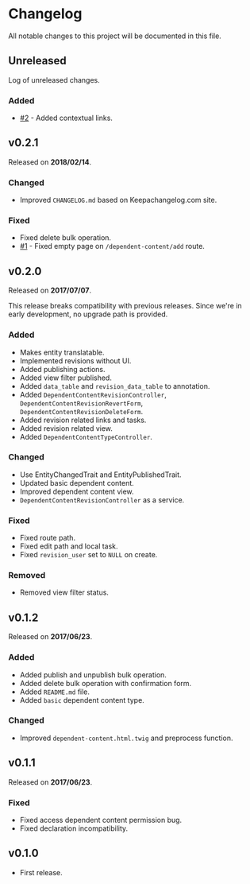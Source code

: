 # Changelog

All notable changes to this project will be documented in this file.

## Unreleased

Log of unreleased changes.

### Added

- [#2](https://github.com/OutlawPlz/dependent_content/issues/2) - Added
contextual links.

## v0.2.1

Released on **2018/02/14**.

### Changed

- Improved `CHANGELOG.md` based on Keepachangelog.com site.

### Fixed

- Fixed delete bulk operation.
- [#1](https://github.com/OutlawPlz/dependent_content/issues/1) - Fixed empty
page on `/dependent-content/add` route.

## v0.2.0

Released on **2017/07/07**.

This release breaks compatibility with previous releases. Since
we're in early development, no upgrade path is provided.

### Added

- Makes entity translatable.
- Implemented revisions without UI.
- Added publishing actions.
- Added view filter published.
- Added `data_table` and `revision_data_table` to annotation.
- Added `DependentContentRevisionController`,
`DependentContentRevisionRevertForm`, `DependentContentRevisionDeleteForm`.
- Added revision related links and tasks.
- Added revision related view.
- Added `DependentContentTypeController`.

### Changed

- Use EntityChangedTrait and EntityPublishedTrait.
- Updated basic dependent content.
- Improved dependent content view.
- `DependentContentRevisionController` as a service.

### Fixed

- Fixed route path.
- Fixed edit path and local task.
- Fixed `revision_user` set to `NULL` on create.

### Removed

- Removed view filter status.

## v0.1.2

Released on **2017/06/23**.

### Added

- Added publish and unpublish bulk operation.
- Added delete bulk operation with confirmation form.
- Added `README.md` file.
- Added `basic` dependent content type.

### Changed

- Improved `dependent-content.html.twig` and preprocess function.

## v0.1.1

Released on **2017/06/23**.

### Fixed

- Fixed access dependent content permission bug.
- Fixed declaration incompatibility.

## v0.1.0

- First release.
